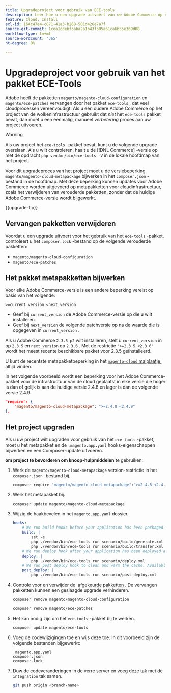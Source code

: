 ```yaml
---
title: Upgradeproject voor gebruik van ECE-tools
description: Leer hoe u een upgrade uitvoert van uw Adobe Commerce op een cloud-infrastructuurproject, zodat u het pakket ECE-Tools kunt gebruiken en de nieuwste oplossingen en functies kunt benutten.
feature: Cloud, Install
exl-id: 164c47e4-c871-41a3-b268-581d426e7a7f
source-git-commit: 1cea1cdebf3aba2a1b43f305a61ca6b55e3b9d08
workflow-type: tm+mt
source-wordcount: '365'
ht-degree: 0%

---
```


# Upgradeproject voor gebruik van het pakket ECE-Tools

Adobe heeft de pakketten `magento/magento-cloud-configuration` en `magento/ece-patches` vervangen door het pakket `ece-tools` , dat veel cloudprocessen vereenvoudigt. Als u een oudere Adobe Commerce op het project van de wolkeninfrastructuur gebruikt dat _niet_ het `ece-tools` pakket bevat, dan moet u een eenmalig, manueel _verbetering_ proces aan uw project uitvoeren.

>[!WARNING]
>
>Als uw project het `ece-tools` -pakket bevat, kunt u de volgende upgrade overslaan. Als u wilt controleren, haalt u de [!DNL Commerce] -versie op met de opdracht `php vendor/bin/ece-tools -V` in de lokale hoofdmap van het project.

Voor dit upgradeproces van het project moet u de versiebeperking `magento/magento-cloud-metapackage` bijwerken in het `composer.json` -bestand in de hoofdmap. Met deze beperking kunnen updates voor Adobe Commerce worden uitgevoerd op metapakketten voor cloudinfrastructuur, zoals het verwijderen van verouderde pakketten, zonder dat de huidige Adobe Commerce-versie wordt bijgewerkt.

{{upgrade-tip}}

## Vervangen pakketten verwijderen

Voordat u een upgrade uitvoert voor het gebruik van het `ece-tools` -pakket, controleert u het `composer.lock` -bestand op de volgende verouderde pakketten:

- `magento/magento-cloud-configuration`
- `magento/ece-patches`

## Het pakket metapakketten bijwerken

Voor elke Adobe Commerce-versie is een andere beperking vereist op basis van het volgende:

```
>=current_version <next_version
```

- Geef bij `current_version` de Adobe Commerce-versie op die u wilt installeren.
- Geef bij `next_version` de volgende patchversie op na de waarde die is opgegeven in `current_version` .

Als u Adobe Commerce `2.3.5-p2` wilt installeren, stelt u `current_version` in op `2.3.5` en `next_version` op `2.3.6` . Met de restrictie `">=2.3.5 <2.3.6"` wordt het meest recente beschikbare pakket voor 2.3.5 geïnstalleerd.

U kunt de recentste metapakketbeperking in het [`magento-cloud` malplaatje &#x200B;](https://github.com/magento/magento-cloud/blob/master/composer.json) altijd vinden.

In het volgende voorbeeld wordt een beperking voor het Adobe Commerce-pakket voor de infrastructuur van de cloud geplaatst in elke versie die hoger is dan of gelijk is aan de huidige versie 2.4.8 en lager is dan de volgende versie 2.4.9:

```json
"require": {
    "magento/magento-cloud-metapackage": ">=2.4.8 <2.4.9"
},
```

## Het project upgraden

Als u uw project wilt upgraden voor gebruik van het `ece-tools` -pakket, moet u het metapakket en de `.magento.app.yaml` hooks-eigenschappen bijwerken en een Composer-update uitvoeren.

**om project te bevorderen om knoop-hulpmiddelen** te gebruiken:

1. Werk de `magento/magento-cloud-metapackage` version-restrictie in het `composer.json` -bestand bij.

   ```bash
   composer require "magento/magento-cloud-metapackage":">=2.4.8 <2.4.9" --no-update
   ```

1. Werk het metapakket bij.

   ```bash
   composer update magento/magento-cloud-metapackage
   ```

1. Wijzig de haakbevelen in het `magento.app.yaml` dossier.

   ```yaml
   hooks:
       # We run build hooks before your application has been packaged.
       build: |
           set -e
           php ./vendor/bin/ece-tools run scenario/build/generate.xml
           php ./vendor/bin/ece-tools run scenario/build/transfer.xml
       # We run deploy hook after your application has been deployed and started.
       deploy: |
           php ./vendor/bin/ece-tools run scenario/deploy.xml
       # We run post deploy hook to clean and warm the cache. Available with ECE-Tools 2002.0.10.
       post_deploy: |
           php ./vendor/bin/ece-tools run scenario/post-deploy.xml
   ```

1. Controle voor en verwijder de [&#x200B; afgekeurde pakketten &#x200B;](#remove-deprecated-packages). De vervangen pakketten kunnen een geslaagde upgrade verhinderen.

   ```bash
   composer remove magento/magento-cloud-configuration
   ```

   ```bash
   composer remove magento/ece-patches
   ```

1. Het kan nodig zijn om het `ece-tools` -pakket bij te werken.

   ```bash
   composer update magento/ece-tools
   ```

1. Voeg de codewijzigingen toe en wijs deze toe. In dit voorbeeld zijn de volgende bestanden bijgewerkt:

   ```
   .magento.app.yaml
   composer.json
   composer.lock
   ```

1. Duw de codeveranderingen in de verre server en voeg deze tak met de `integration` tak samen.

   ```bash
   git push origin <branch-name>
   ```
